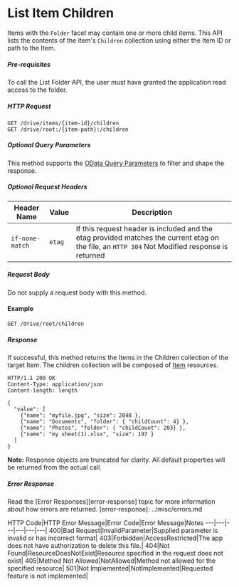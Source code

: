 ﻿# List Item Children

Items with the `Folder` facet may contain one or more child items. This API
lists the contents of the item's `Children` collection using either the Item ID
or path to the Item.


##### Pre-requisites
To call the List Folder API, the user must have granted the application read
access to the folder.

##### HTTP Request
```
GET /drive/items/{item-id}/children
GET /drive/root:/{item-path}:/children
```

##### Optional Query Parameters
This method supports the
[OData Query Parameters](../odata/optional-query-parameters.md) to filter and
shape the response.


##### Optional Request Headers
Header Name     | Value  | Description
--------------- | ------ | ------------
`if-none-match` | `etag` | If this request header is included and the etag provided matches the current etag on the file, an `HTTP 304` Not Modified response is returned


##### Request Body
Do not supply a request body with this method.

#### Example

<!-- { "blockType": "request", "name": "list-children-root" } -->
```
GET /drive/root/children
```

##### Response

If successful, this method returns the Items in the Children collection of the
target Item. The children collection will be composed of
[Item][item-resource] resources.

<!-- { "blockType": "response", "@odata.type": "oneDrive.item", "isCollection": true, "truncated": true} -->
```http
HTTP/1.1 200 OK
Content-Type: application/json
Content-length: length

{
  "value": [
    {"name": "myfile.jpg", "size": 2048 },
    {"name": "Documents", "folder": { "childCount": 4} },
    {"name": "Photos", "folder": { "childCount": 203} },
    {"name": "my sheet(1).xlsx", "size": 197 }
  ]
}
```

**Note:** Response objects are truncated for clarity. All default properties
will be returned from the actual call.

##### Error Response

Read the [Error Responses][error-response] topic for more information about
how errors are returned.
[error-response]: ../misc/errors.md

HTTP Code|HTTP Error Message|Error Code|Error Message|Notes
---|---|---|---|---|---|
400|Bad Request|InvalidParameter|Supplied parameter is invalid or has incorrect format|
403|Forbidden|AccessRestricted|The app does not have authorization to delete this file.|
404|Not Found|ResourceDoesNotExist|Resource specified in the request does not exist|
405|Method Not Allowed|NotAllowed|Method not allowed for the specified resource|
501|Not Implemented|NotImplemented|Requested feature is not implemented|


[item-resource]: ../resources/item.md
